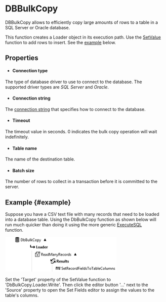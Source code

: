 DBBulkCopy
==========

DBBulkCopy allows to efficiently copy large amounts of rows to a table in a SQL Server or Oracle database. 

This function creates a Loader object in its execution path. Use the [SetValue](https://linx.software/plugins/BuiltIn/Functions/SetValue/)
function to add rows to insert. See the [example](#example) below.

Properties
----------

- #### Connection type
The type of database driver to use to connect to the database. The supported driver types are 
*SQL Server* and *Oracle*.

- #### Connection string
The [connection string](../../Tools/ConnectionEditor/) that specifies how to connect to the database.

- #### Timeout
The timeout value in seconds. 0 indicates the bulk copy operation will wait indefinitely.

- #### Table name
The name of the destination table.

- #### Batch size
The number of rows to collect in a transaction before it is committed to the server.

Example {#example}
--------

Suppose you have a CSV text file with many records that need to be loaded into a database table.
Using the DbBulkCopy function as shown below will run much quicker than doing it using the 
more generic [ExecuteSQL](../ExecuteSQL/) function.

![](Example.png)

Set the 'Target' property of the SetValue function to 'DbBulkCopy.Loader.Write'. Then click the editor 
button '...' next to the 'Source' property to open the Set Fields editor to assign the values to
the table's columns.
